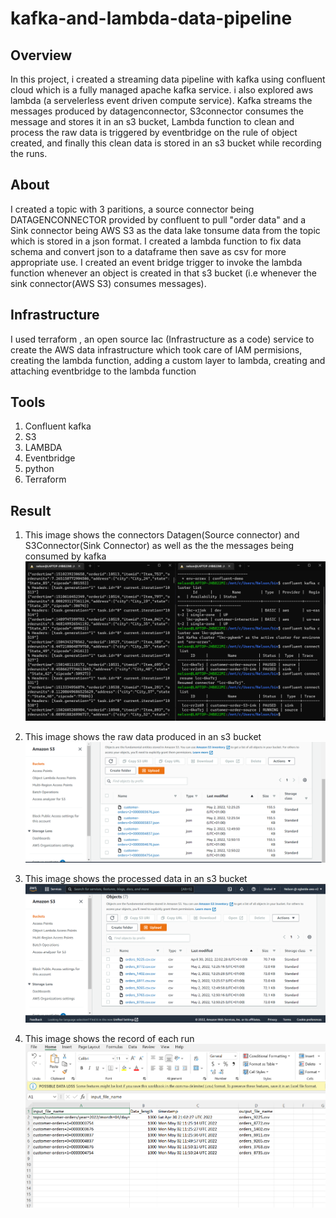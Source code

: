 # kafka-and-lambda-data-pipeline

## Overview 
In this project, i created a streaming data pipeline with kafka using confluent cloud which is a fully managed apache kafka service.  i also explored aws lambda (a servelerless event driven compute service). Kafka streams the messages produced by datagenconnector, S3connector consumes the message and stores it in an s3 bucket, Lambda function to clean and process the raw data is triggered by eventbridge on the rule of object created, and finally this clean data is stored in an s3 bucket while recording the runs. 

## About
I created a topic with 3 paritions, a source connector being DATAGENCONNECTOR provided by confluent to pull "order data" and a Sink connector being AWS S3 as the data lake tonsume data from the topic which is stored in a json format. I created a lambda function to fix data schema and convert json to a dataframe then save as csv for more appropriate use. I created an event bridge trigger to invoke the lambda function whenever an object is created in that s3 bucket (i.e whenever the sink connector(AWS S3) consumes messages). 

## Infrastructure
I used terraform , an open source Iac (Infrastructure as a code) service to create the AWS data infrastructure which took care of IAM permisions, creating the lambda function, adding a custom layer to lambda, creating and attaching eventbridge to the lambda function


## Tools 
1. Confluent kafka
2. S3
3. LAMBDA
4. Eventbridge
5. python
6. Terraform


## Result
1. This image shows the connectors Datagen(Source connector) and S3Connector(Sink Connector) as well as the the messages being consumed by kafka 
![source and sink](images/kafka-monitor.PNG)

2. This image shows the raw data produced in an s3 bucket
![Raw data](images/s3_json.PNG)

3. This image shows the processed data in an s3 bucket
![clean data](images/s3_landing.PNG)

4. This image shows the record of each run
![record run](images/run_logs.PNG)